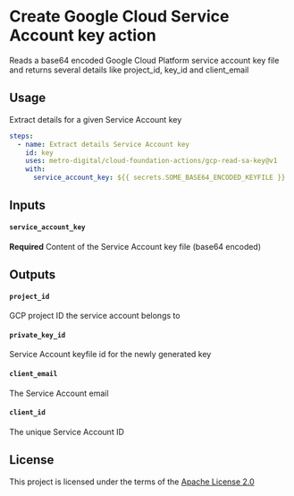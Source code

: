 # Create Google Cloud Service Account key action

Reads a base64 encoded Google Cloud Platform service account key file and returns several details like project_id, key_id and client_email

## Usage

Extract details for a given Service Account key
```yaml
steps:
  - name: Extract details Service Account key
    id: key
    uses: metro-digital/cloud-foundation-actions/gcp-read-sa-key@v1
    with:
      service_account_key: ${{ secrets.SOME_BASE64_ENCODED_KEYFILE }}
```

## Inputs

#### `service_account_key`
**Required** Content of the Service Account key file (base64 encoded)

## Outputs

#### `project_id`
GCP project ID the service account belongs to

#### `private_key_id`
Service Account keyfile id for the newly generated key

#### `client_email`
The Service Account email

#### `client_id`
The unique Service Account ID

## License

This project is licensed under the terms of the [Apache License 2.0](../LICENSE)

[1]: https://github.com/google-github-actions/setup-gcloud